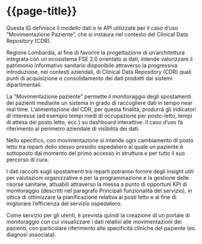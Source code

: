 # {{page-title}}


Questa IG definisce il modello dati e le API utilizzate per il caso d’uso “Movimentazione Paziente”, che si instaura nel contesto del Clinical Data Repository (CDR).

<div class="alert alert-info">
Regione Lombardia, al fine di favorire la progettazione di un’architettura integrata con un ecosistema FSE 2.0 orientato ai dati, intende valorizzare il patrimonio informativo sanitario disponibile attraverso la progressiva introduzione, nei contesti aziendali, di Clinical Data Repository (CDR) quali punti di acquisizione e consolidamento dei dati prodotti dai sistemi dipartimentali. 
</div>

La "Movimentazione paziente" permette il monitoraggio degli spostamenti dei pazienti mediante un sistema in grado di raccogliere dati in tempo near real time. L'alimentazione del CDR, per questa finalità, produrrà gli indicatori di interesse (ad esempio tempi medi di occupazione per posto-letto, tempi di attesa del posto letto, ecc.) su dashboard interattive. Il caso d’uso fa riferimento al perimetro aziendale di visibilità dei dati. 

Nello specifico, con movimentazione si intende ogni cambiamento di posto letto tra reparti dello stesso presidio ospedaliero al quale un paziente è sottoposto dal momento del primo accesso in struttura e per tutto il suo percorso di cura.  

I dati raccolti sugli spostamenti tra reparti potranno fornire degli insight utili per valutazioni organizzative e per la programmazione e la gestione delle risorse sanitarie, attuabili attraverso la messa a punto di opportuni KPI di monitoraggio (descritti nel paragrafo Principali funzionalità del servizio), in ottica di ottimizzare la pianificazione relativa ai posti letto e al fine di migliorare l’efficienza del servizio ospedaliero. 

Come servizio per gli utenti, è prevista quindi la creazione di un portale di monitoraggio con cui visualizzare i dati relativi alle movimentazioni dei pazienti, con particolare riferimento alle specificità cliniche del paziente (es. diagnosi associata).  